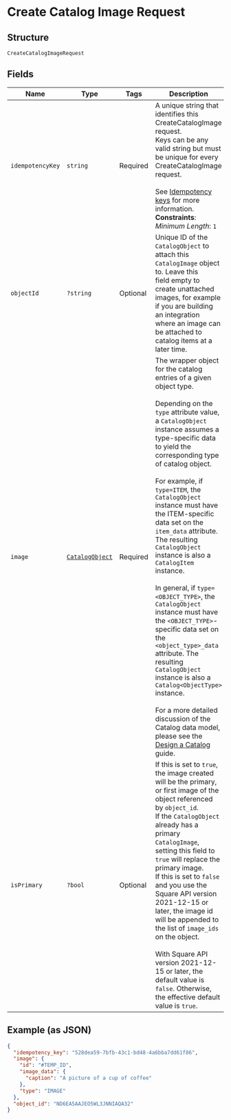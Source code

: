 
# Create Catalog Image Request

## Structure

`CreateCatalogImageRequest`

## Fields

| Name | Type | Tags | Description | Getter | Setter |
|  --- | --- | --- | --- | --- | --- |
| `idempotencyKey` | `string` | Required | A unique string that identifies this CreateCatalogImage request.<br>Keys can be any valid string but must be unique for every CreateCatalogImage request.<br><br>See [Idempotency keys](../../https://developer.squareup.com/docs/basics/api101/idempotency) for more information.<br>**Constraints**: *Minimum Length*: `1` | getIdempotencyKey(): string | setIdempotencyKey(string idempotencyKey): void |
| `objectId` | `?string` | Optional | Unique ID of the `CatalogObject` to attach this `CatalogImage` object to. Leave this<br>field empty to create unattached images, for example if you are building an integration<br>where an image can be attached to catalog items at a later time. | getObjectId(): ?string | setObjectId(?string objectId): void |
| `image` | [`CatalogObject`](../../doc/models/catalog-object.md) | Required | The wrapper object for the catalog entries of a given object type.<br><br>Depending on the `type` attribute value, a `CatalogObject` instance assumes a type-specific data to yield the corresponding type of catalog object.<br><br>For example, if `type=ITEM`, the `CatalogObject` instance must have the ITEM-specific data set on the `item_data` attribute. The resulting `CatalogObject` instance is also a `CatalogItem` instance.<br><br>In general, if `type=<OBJECT_TYPE>`, the `CatalogObject` instance must have the `<OBJECT_TYPE>`-specific data set on the `<object_type>_data` attribute. The resulting `CatalogObject` instance is also a `Catalog<ObjectType>` instance.<br><br>For a more detailed discussion of the Catalog data model, please see the<br>[Design a Catalog](../../https://developer.squareup.com/docs/catalog-api/design-a-catalog) guide. | getImage(): CatalogObject | setImage(CatalogObject image): void |
| `isPrimary` | `?bool` | Optional | If this is set to `true`, the image created will be the primary, or first image of the object referenced by `object_id`.<br>If the `CatalogObject` already has a primary `CatalogImage`, setting this field to `true` will replace the primary image.<br>If this is set to `false` and you use the Square API version 2021-12-15 or later, the image id will be appended to the list of `image_ids` on the object.<br><br>With Square API version 2021-12-15 or later, the default value is `false`. Otherwise, the effective default value is `true`. | getIsPrimary(): ?bool | setIsPrimary(?bool isPrimary): void |

## Example (as JSON)

```json
{
  "idempotency_key": "528dea59-7bfb-43c1-bd48-4a6bba7dd61f86",
  "image": {
    "id": "#TEMP_ID",
    "image_data": {
      "caption": "A picture of a cup of coffee"
    },
    "type": "IMAGE"
  },
  "object_id": "ND6EA5AAJEO5WL3JNNIAQA32"
}
```

